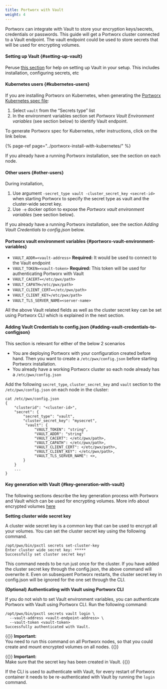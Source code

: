 ```yaml
---
title: Portworx with Vault
weight: 4
---
```


Portworx can integrate with Vault to store your encryption keys/secrets, credentials or passwords. This guide will get a Portworx cluster connected to a Vault endpoint. The vault endpoint could be used to store secrets that will be used for encrypting volumes.

#### Setting up Vault {#setting-up-vault}

Peruse [this section](https://www.vaultproject.io/intro/getting-started/install.html) for help on setting up Vault in your setup. This includes installation, configuring secrets, etc

#### Kubernetes users {#kubernetes-users}

If you are installing Portworx on Kubernetes, when generating the [Portworx Kubernetes spec file](https://install.portworx.com/):

1. Select `vault` from the “Secrets type” list
2. In the environment variables section set _Portworx Vault Environment variables_ \(see section below\) to identify Vault endpoint.

To generate Portworx spec for Kubernetes, refer instructions, click on the link below.

{% page-ref page="../portworx-install-with-kubernetes/" %}

If you already have a running Portworx installation, see the section on each node.

#### Other users {#other-users}

During installation,

1. Use argument `-secret_type vault -cluster_secret_key <secret-id>` when starting Portworx to specify the secret type as vault and the cluster-wide secret key.
2. Use `-e` docker option to expose the _Portworx vault environment variables_ \(see section below\).

If you already have a running Portworx installation, see the section _Adding Vault Credentials to config.json_ below.

#### Portworx vault environment variables {#portworx-vault-environment-variables}

* `VAULT_ADDR=<vault-address>` **Required:** It would be used to connect to the Vault endpoint
* `VAULT_TOKEN=<vault-token>` **Required:** This token will be used for authenticating Portworx with Vault
* `VAULT_CACERT=</etc/pwx/path>`
* `VAULT_CAPATH=/etc/pwx/path>`
* `VAULT_CLIENT_CERT=</etc/pwx/path>`
* `VAULT_CLIENT_KEY=/etc/pwx/path>`
* `VAULT_TLS_SERVER_NAME=<server-name>`

All the above Vault related fields as well as the cluster secret key can be set using Portworx CLI which is explained in the next section.

#### Adding Vault Credentials to config.json {#adding-vault-credentials-to-configjson}

This section is relevant for either of the below 2 scenarios

* You are deploying Portworx with your configuration created before hand. Then you want to create a `/etc/pwx/config.json` before starting Portworx installation.
* You already have a working Portworx cluster so each node already has a `/etc/pwx/config.json`

Add the following `secret_type`, `cluster_secret_key` and `vault` section to the `/etc/pwx/config.json` on each node in the cluster:

```text
cat /etc/pwx/config.json
{
    "clusterid": "<cluster-id>",
    "secret": {
        "secret_type": "vault",
        "cluster_secret_key": "mysecret",
         "vault": {
             "VAULT_TOKEN": "string",
             "VAULT_ADDR": "string"
             "VAULT_CACERT": </etc/pwx/path>,
             "VAULT_CAPATH": </etc/pwx/path>,
             "VAULT_CLIENT_CERT": </etc/pwx/path>,
             "VAULT_CLIENT_KEY": </etc/pwx/path>,
             "VAULT_TLS_SERVER_NAME": <>,
        }
    }
    ...
}
```

#### Key generation with Vault {#key-generation-with-vault}

The following sections describe the key generation process with Portworx and Vault which can be used for encrypting volumes. More info about encrypted volumes [here](https://docs.portworx.com/manage/encrypted-volumes.html)

**Setting cluster wide secret key**

A cluster wide secret key is a common key that can be used to encrypt all your volumes. You can set the cluster secret key using the following command.

```text
/opt/pwx/bin/pxctl secrets set-cluster-key
Enter cluster wide secret key: *****
Successfully set cluster secret key!
```

This command needs to be run just once for the cluster. If you have added the cluster secret key through the config.json, the above command will overwrite it. Even on subsequent Portworx restarts, the cluster secret key in config.json will be ignored for the one set through the CLI.

**\(Optional\) Authenticating with Vault using Portworx CLI**

If you do not wish to set Vault environment variables, you can authenticate Portworx with Vault using Portworx CLI. Run the following command:

```text
/opt/pwx/bin/pxctl secrets vault login \
  --vault-address <vault-endpoint-address> \
  --vault-token <vault-token>
Successfully authenticated with Vault.
```

{{<info>}}
**Important:**  
You need to run this command on all Portworx nodes, so that you could create and mount encrypted volumes on all nodes.
{{</info>}}

{{<info>}}
**Important:**  
Make sure that the secret key has been created in Vault.
{{</info>}}

If the CLI is used to authenticate with Vault, for every restart of Portworx container it needs to be re-authenticated with Vault by running the `login` command.  
